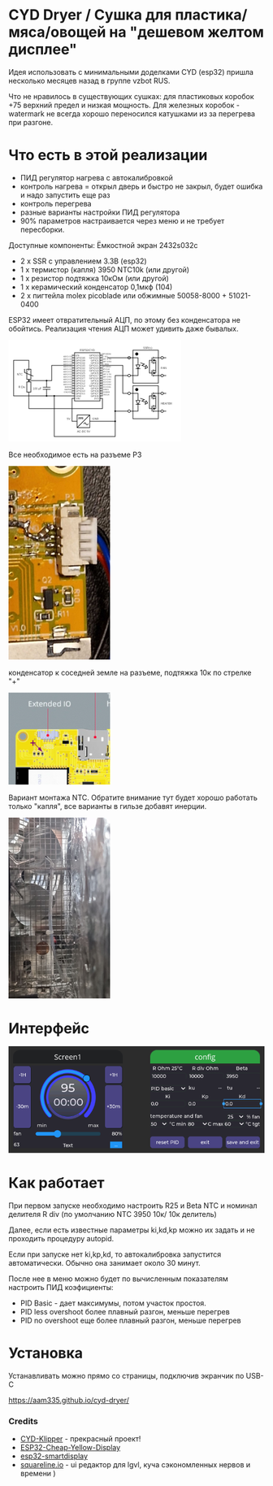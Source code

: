 # CYD Dryer / Сушка для пластика/мяса/овощей на "дешевом желтом дисплее"

Идея использовать с минимальными доделками CYD (esp32) пришла несколько месяцев назад в группе vzbot RUS.

Что не нравилось в существующих сушках: для пластиковых коробок +75 верхний предел и низкая мощность. Для железных коробок - watermark не всегда хорошо переносился катушками из за перегрева при разгоне. 

# Что есть в этой реализации
- ПИД регулятор нагрева с автокалибровкой
- контроль нагрева = открыл дверь и быстро не закрыл, будет ошибка и надо запустить еще раз
- контроль перегрева
- разные варианты настройки ПИД регулятора 
- 90% параметров настраивается через меню и не требует пересборки.

Доступные компоненты:
Ёмкостной экран 2432s032c
- 2 x SSR с управлением 3.3В (esp32) 
- 1 x термистор (капля) 3950 NTC10k (или другой)
- 1 х резистор подтяжка 10кОм (или другой)
- 1 x керамический конденсатор 0,1мкф (104)
- 2 x пигтейла molex picoblade или обжимные 50058-8000 + 51021-0400

ESP32 имеет отвратительный АЦП, по этому без конденсатора не обойтись. Реализация чтения АЦП может удивить даже бывалых.

<img src="img/circuit.png" height="200"/>

Все необходимое есть на разъеме P3

<img src="img/p3.jpg" width="200"/>

конденсатор к соседней земле на разъеме, подтяжка 10к по стрелке "+"

<img src="img/p3-2.png" width="200"/>

Вариант монтажа NTC. Обратите внимание тут будет хорошо работать только "капля", все варианты в гильзе добавят инерции.

<img src="img/ntc10k.jpg" width="200"/>

# Интерфейс

![ui](/img/gui.png)

# Как работает

При первом запуске необходимо настроить R25 и Beta NTC и номинал делителя R div (по умолчанию NTC 3950 10к/ 10к делитель)

Далее, если есть известные параметры ki,kd,kp можно их задать и не проходить процедуру autopid.

Если при запуске нет ki,kp,kd, то автокалибровка запустится автоматически. Обычно она занимает около 30 минут.

После нее в меню можно будет по вычисленным показателям настроить ПИД коэфициенты:

- PID Basic - дает максимумы, потом участок простоя. 
- PID less overshoot более плавный разгон, меньше перегрев
- PID no overshoot еще более плавный разгон, меньше перегрев


# Установка

Устанавливать можно прямо со страницы, подключив экранчик по USB-C

https://aam335.github.io/cyd-dryer/



### Credits
- [CYD-Klipper](https://github.com/suchmememanyskill/CYD-Klipper) - прекрасный проект!
- [ESP32-Cheap-Yellow-Display](https://github.com/witnessmenow/ESP32-Cheap-Yellow-Display)
- [esp32-smartdisplay](https://github.com/rzeldent/esp32-smartdisplay)
- [squareline.io](https://squareline.io/) - ui редактор для lgvl, куча сэкономленных нервов и времени )